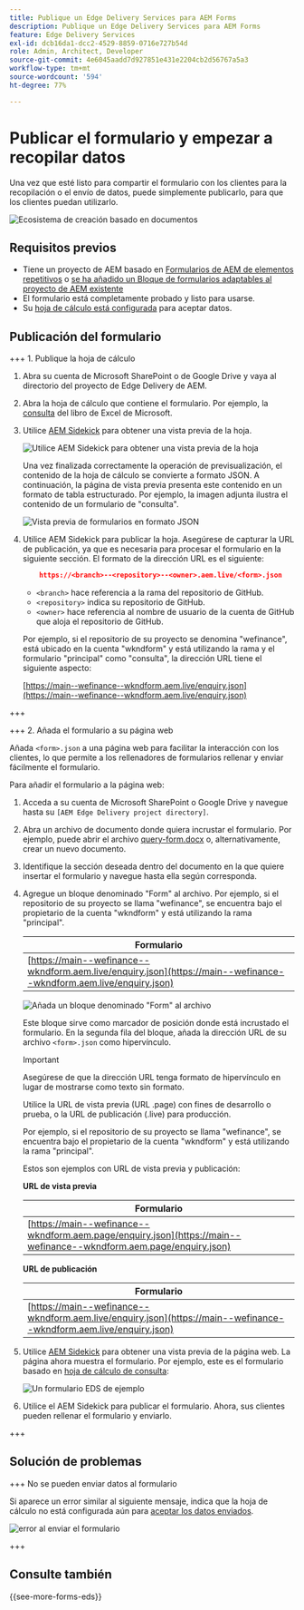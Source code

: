 ```yaml
---
title: Publique un Edge Delivery Services para AEM Forms
description: Publique un Edge Delivery Services para AEM Forms
feature: Edge Delivery Services
exl-id: dcb16da1-dcc2-4529-8859-0716e727b54d
role: Admin, Architect, Developer
source-git-commit: 4e6045aadd7d927851e431e2204cb2d56767a5a3
workflow-type: tm+mt
source-wordcount: '594'
ht-degree: 77%

---
```


# Publicar el formulario y empezar a recopilar datos

Una vez que esté listo para compartir el formulario con los clientes para la recopilación o el envío de datos, puede simplemente publicarlo, para que los clientes puedan utilizarlo.

![Ecosistema de creación basado en documentos](/help/edge/assets/document-based-authoring-workflow-publish-form.png)

## Requisitos previos

* Tiene un proyecto de AEM basado en [Formularios de AEM de elementos repetitivos](/help/edge/docs/forms/tutorial.md#create-a-new-aem-project-pre-configured-with-adaptive-forms-block) o [se ha añadido un Bloque de formularios adaptables al proyecto de AEM existente](/help/edge/docs/forms/tutorial.md#add-adaptive-forms-block-to-your-existing-aem-project)
* El formulario está completamente probado y listo para usarse.
* Su [hoja de cálculo está configurada](/help/edge/docs/forms/submit-forms.md) para aceptar datos.


## Publicación del formulario

+++ 1. Publique la hoja de cálculo

1. Abra su cuenta de Microsoft SharePoint o de Google Drive y vaya al directorio del proyecto de Edge Delivery de AEM.

1. Abra la hoja de cálculo que contiene el formulario. Por ejemplo, la [consulta](/help/edge/assets/enquiry.xlsx) del libro de Excel de Microsoft.

1. Utilice [AEM Sidekick](https://www.aem.live/developer/tutorial#preview-and-publish-your-content) para obtener una vista previa de la hoja.

   ![Utilice AEM Sidekick para obtener una vista previa de la hoja](/help/edge/assets/preview-form.png)

   Una vez finalizada correctamente la operación de previsualización, el contenido de la hoja de cálculo se convierte a formato JSON. A continuación, la página de vista previa presenta este contenido en un formato de tabla estructurado. Por ejemplo, la imagen adjunta ilustra el contenido de un formulario de &quot;consulta&quot;.

   ![Vista previa de formularios en formato JSON](/help/edge/assets/forms-preview-json-format.png)

1. Utilice AEM Sidekick para publicar la hoja. Asegúrese de capturar la URL de publicación, ya que es necesaria para procesar el formulario en la siguiente sección. El formato de la dirección URL es el siguiente:


   ```JSON
       https://<branch>--<repository>--<owner>.aem.live/<form>.json
   ```

   * `<branch>` hace referencia a la rama del repositorio de GitHub.
   * `<repository>` indica su repositorio de GitHub.
   * `<owner>` hace referencia al nombre de usuario de la cuenta de GitHub que aloja el repositorio de GitHub.

   Por ejemplo, si el repositorio de su proyecto se denomina &quot;wefinance&quot;, está ubicado en la cuenta &quot;wkndform&quot; y está utilizando la rama y el formulario &quot;principal&quot; como &quot;consulta&quot;, la dirección URL tiene el siguiente aspecto:

   [https://main--wefinance--wkndform.aem.live/enquiry.json](https://main--wefinance--wkndform.aem.live/enquiry.json)

+++

+++ 2. Añada el formulario a su página web

Añada `<form>.json` a una página web para facilitar la interacción con los clientes, lo que permite a los rellenadores de formularios rellenar y enviar fácilmente el formulario.


Para añadir el formulario a la página web:

1. Acceda a su cuenta de Microsoft SharePoint o Google Drive y navegue hasta su `[AEM Edge Delivery project directory]`.

1. Abra un archivo de documento donde quiera incrustar el formulario. Por ejemplo, puede abrir el archivo [query-form.docx](/help/edge/assets/enquiry-form.docx) o, alternativamente, crear un nuevo documento.

1. Identifique la sección deseada dentro del documento en la que quiere insertar el formulario y navegue hasta ella según corresponda.

1. Agregue un bloque denominado &quot;Form&quot; al archivo. Por ejemplo, si el repositorio de su proyecto se llama &quot;wefinance&quot;, se encuentra bajo el propietario de la cuenta &quot;wkndform&quot; y está utilizando la rama &quot;principal&quot;.

   | Formulario |
   |---|
   | [https://main--wefinance--wkndform.aem.live/enquiry.json](https://main--wefinance--wkndform.aem.live/enquiry.json) |

   ![Añada un bloque denominado &quot;Form&quot; al archivo](/help/edge/assets/enquiry-doc-to-embed-form.png)

   Este bloque sirve como marcador de posición donde está incrustado el formulario. En la segunda fila del bloque, añada la dirección URL de su archivo `<form>.json` como hipervínculo.

   >[!IMPORTANT]
   >
   >
   > Asegúrese de que la dirección URL tenga formato de hipervínculo en lugar de mostrarse como texto sin formato.

   Utilice la URL de vista previa (URL .page) con fines de desarrollo o prueba, o la URL de publicación (.live) para producción.

   Por ejemplo, si el repositorio de su proyecto se llama &quot;wefinance&quot;, se encuentra bajo el propietario de la cuenta &quot;wkndform&quot; y está utilizando la rama &quot;principal&quot;.

   Estos son ejemplos con URL de vista previa y publicación:

   **URL de vista previa**

   | Formulario |
   |---|
   | [https://main--wefinance--wkndform.aem.page/enquiry.json](https://main--wefinance--wkndform.aem.page/enquiry.json) |


   **URL de publicación**

   | Formulario |
   |---|
   | [https://main--wefinance--wkndform.aem.live/enquiry.json](https://main--wefinance--wkndform.aem.live/enquiry.json) |

1. Utilice [AEM Sidekick](https://www.aem.live/developer/tutorial#preview-and-publish-your-content) para obtener una vista previa de la página web. La página ahora muestra el formulario. Por ejemplo, este es el formulario basado en [hoja de cálculo de consulta](/help/edge/assets/enquiry.xlsx):


   ![Un formulario EDS de ejemplo](/help/edge/assets/updated-form.png)

1. Utilice el AEM Sidekick para publicar el formulario. Ahora, sus clientes pueden rellenar el formulario y enviarlo.

+++

## Solución de problemas

+++ No se pueden enviar datos al formulario

Si aparece un error similar al siguiente mensaje, indica que la hoja de cálculo no está configurada aún para [aceptar los datos enviados](/help/edge/docs/forms/submit-forms.md).

![error al enviar el formulario](/help/edge/assets/form-error.png)

+++


## Consulte también

{{see-more-forms-eds}}
